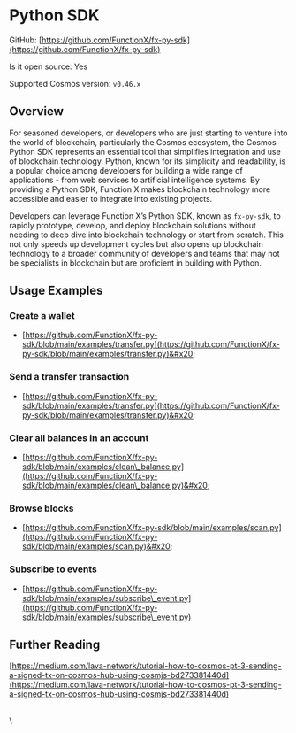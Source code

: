 # Python SDK

GitHub: [https://github.com/FunctionX/fx-py-sdk](https://github.com/FunctionX/fx-py-sdk)

Is it open source: Yes

Supported Cosmos version: `v0.46.x`

## Overview

For seasoned developers, or developers who are just starting to venture into the world of blockchain, particularly the Cosmos ecosystem, the Cosmos Python SDK represents an essential tool that simplifies integration and use of blockchain technology. Python, known for its simplicity and readability, is a popular choice among developers for building a wide range of applications - from web services to artificial intelligence systems. By providing a Python SDK, Function X makes blockchain technology more accessible and easier to integrate into existing projects.&#x20;

Developers can leverage Function X’s Python SDK, known as `fx-py-sdk`, to rapidly prototype, develop, and deploy blockchain solutions without needing to deep dive into blockchain technology or start from scratch. This not only speeds up development cycles but also opens up blockchain technology to a broader community of developers and teams that may not be specialists in blockchain but are proficient in building with Python.

## Usage Examples

### Create a wallet

* [https://github.com/FunctionX/fx-py-sdk/blob/main/examples/transfer.py](https://github.com/FunctionX/fx-py-sdk/blob/main/examples/transfer.py)&#x20;

### Send a transfer transaction

* [https://github.com/FunctionX/fx-py-sdk/blob/main/examples/transfer.py](https://github.com/FunctionX/fx-py-sdk/blob/main/examples/transfer.py)&#x20;

### Clear all balances in an account

* [https://github.com/FunctionX/fx-py-sdk/blob/main/examples/clean\_balance.py](https://github.com/FunctionX/fx-py-sdk/blob/main/examples/clean\_balance.py)&#x20;

### Browse blocks

* [https://github.com/FunctionX/fx-py-sdk/blob/main/examples/scan.py](https://github.com/FunctionX/fx-py-sdk/blob/main/examples/scan.py)&#x20;

### Subscribe to events

* [https://github.com/FunctionX/fx-py-sdk/blob/main/examples/subscribe\_event.py](https://github.com/FunctionX/fx-py-sdk/blob/main/examples/subscribe\_event.py)

## Further Reading

[https://medium.com/lava-network/tutorial-how-to-cosmos-pt-3-sending-a-signed-tx-on-cosmos-hub-using-cosmjs-bd273381440d](https://medium.com/lava-network/tutorial-how-to-cosmos-pt-3-sending-a-signed-tx-on-cosmos-hub-using-cosmjs-bd273381440d)

\
\
